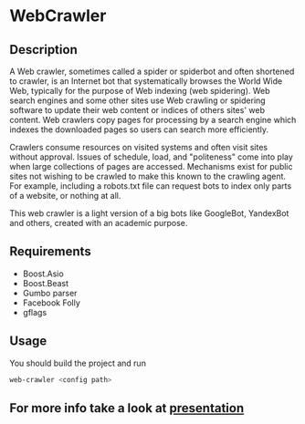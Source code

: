 # WebCrawler
## Description
A Web crawler, sometimes called a spider or spiderbot and often shortened to crawler, is an Internet bot that systematically browses the World Wide Web, typically for the purpose of Web indexing (web spidering). Web search engines and some other sites use Web crawling or spidering software to update their web content or indices of others sites' web content. Web crawlers copy pages for processing by a search engine which indexes the downloaded pages so users can search more efficiently.

Crawlers consume resources on visited systems and often visit sites without approval. Issues of schedule, load, and "politeness" come into play when large collections of pages are accessed. Mechanisms exist for public sites not wishing to be crawled to make this known to the crawling agent. For example, including a robots.txt file can request bots to index only parts of a website, or nothing at all.

This  web crawler is a light version of a big bots like GoogleBot, YandexBot and others, created with an academic purpose.

## Requirements
 * Boost.Asio
 * Boost.Beast
 * Gumbo parser
 * Facebook Folly
 * gflags

## Usage
You should build the project and run 
```bash
web-crawler <config path>
```
## For more info take a look at [presentation](https://docs.google.com/presentation/d/1sOQQj4-YYnKBPaOIhDzKHRyITRYa_SSTIugk-r2ZlkU/edit?usp=sharing)
